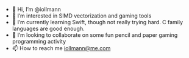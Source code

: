 - 👋 Hi, I’m @iollmann
- 👀 I’m interested in SIMD vectorization and gaming tools
- 🌱 I’m currently learning Swift, though not really trying hard. C family languages are good enough.
- 💞️ I’m looking to collaborate on some fun pencil and paper gaming programming activity
- 📫 How to reach me iollmann@me.com

<!---
iollmann/iollmann is a ✨ special ✨ repository because its `README.md` (this file) appears on your GitHub profile.
You can click the Preview link to take a look at your changes.
--->
